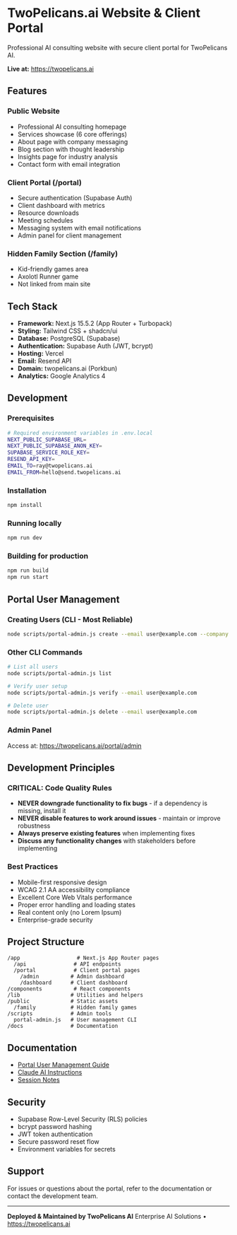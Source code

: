 # TwoPelicans.ai Website & Client Portal

Professional AI consulting website with secure client portal for TwoPelicans AI.

**Live at:** https://twopelicans.ai

## Features

### Public Website
- Professional AI consulting homepage
- Services showcase (6 core offerings)
- About page with company messaging
- Blog section with thought leadership
- Insights page for industry analysis
- Contact form with email integration

### Client Portal (/portal)
- Secure authentication (Supabase Auth)
- Client dashboard with metrics
- Resource downloads
- Meeting schedules
- Messaging system with email notifications
- Admin panel for client management

### Hidden Family Section (/family)
- Kid-friendly games area
- Axolotl Runner game
- Not linked from main site

## Tech Stack

- **Framework:** Next.js 15.5.2 (App Router + Turbopack)
- **Styling:** Tailwind CSS + shadcn/ui
- **Database:** PostgreSQL (Supabase)
- **Authentication:** Supabase Auth (JWT, bcrypt)
- **Hosting:** Vercel
- **Email:** Resend API
- **Domain:** twopelicans.ai (Porkbun)
- **Analytics:** Google Analytics 4

## Development

### Prerequisites
```bash
# Required environment variables in .env.local
NEXT_PUBLIC_SUPABASE_URL=
NEXT_PUBLIC_SUPABASE_ANON_KEY=
SUPABASE_SERVICE_ROLE_KEY=
RESEND_API_KEY=
EMAIL_TO=ray@twopelicans.ai
EMAIL_FROM=hello@send.twopelicans.ai
```

### Installation
```bash
npm install
```

### Running locally
```bash
npm run dev
```

### Building for production
```bash
npm run build
npm run start
```

## Portal User Management

### Creating Users (CLI - Most Reliable)
```bash
node scripts/portal-admin.js create --email user@example.com --company "Company Name"
```

### Other CLI Commands
```bash
# List all users
node scripts/portal-admin.js list

# Verify user setup
node scripts/portal-admin.js verify --email user@example.com

# Delete user
node scripts/portal-admin.js delete --email user@example.com
```

### Admin Panel
Access at: https://twopelicans.ai/portal/admin

## Development Principles

### CRITICAL: Code Quality Rules
- **NEVER downgrade functionality to fix bugs** - if a dependency is missing, install it
- **NEVER disable features to work around issues** - maintain or improve robustness
- **Always preserve existing features** when implementing fixes
- **Discuss any functionality changes** with stakeholders before implementing

### Best Practices
- Mobile-first responsive design
- WCAG 2.1 AA accessibility compliance
- Excellent Core Web Vitals performance
- Proper error handling and loading states
- Real content only (no Lorem Ipsum)
- Enterprise-grade security

## Project Structure

```
/app                  # Next.js App Router pages
  /api               # API endpoints
  /portal            # Client portal pages
    /admin          # Admin dashboard
    /dashboard      # Client dashboard
/components          # React components
/lib                # Utilities and helpers
/public             # Static assets
  /family           # Hidden family games
/scripts            # Admin tools
  portal-admin.js   # User management CLI
/docs               # Documentation
```

## Documentation

- [Portal User Management Guide](docs/PORTAL_USER_MANAGEMENT.md)
- [Claude AI Instructions](CLAUDE.md)
- [Session Notes](SESSION_NOTES.md)

## Security

- Supabase Row-Level Security (RLS) policies
- bcrypt password hashing
- JWT token authentication
- Secure password reset flow
- Environment variables for secrets

## Support

For issues or questions about the portal, refer to the documentation or contact the development team.

---

**Deployed & Maintained by TwoPelicans AI**
Enterprise AI Solutions • https://twopelicans.ai